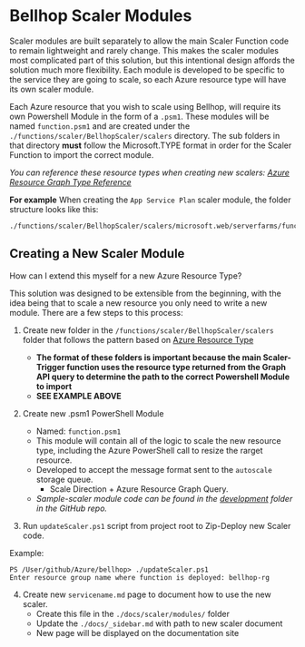 # Bellhop Scaler Modules

Scaler modules are built separately to allow the main Scaler Function code to remain lightweight and rarely change. This makes the scaler modules most complicated part of this solution, but this intentional design affords the solution much more flexibility. Each module is developed to be specific to the service they are going to scale, so each Azure resource type will have its own scaler module.

Each Azure resource that you wish to scale using Bellhop, will require its own Powershell Module in the form of a `.psm1`. These modules will be named `function.psm1` and are created under the `./functions/scaler/BellhopScaler/scalers` directory. The sub folders in that directory **must** follow the Microsoft.TYPE format in order for the Scaler Function to import the correct module. 

_You can reference these resource types when creating new scalers: [Azure Resource Graph Type Reference](https://docs.microsoft.com/en-us/azure/governance/resource-graph/reference/supported-tables-resources)_

**For example**
When creating the `App Service Plan` scaler module, the folder structure looks like this:
```
./functions/scaler/BellhopScaler/scalers/microsoft.web/serverfarms/function.psm1
```


## Creating a New Scaler Module
How can I extend this myself for a new Azure Resource Type?

This solution was designed to be extensible from the beginning, with the idea being that to scale a new resource you only need to write a new module. There are a few steps to this process:

1) Create new folder in the `/functions/scaler/BellhopScaler/scalers` folder that follows the pattern based on [Azure Resource Type](https://docs.microsoft.com/en-us/azure/governance/resource-graph/reference/supported-tables-resources)
    - **The format of these folders is important because the main Scaler-Trigger function uses the resource type returned from the Graph API query to determine the path to the correct Powershell Module to import**
    - **SEE EXAMPLE ABOVE**

2) Create new .psm1 PowerShell Module
    - Named: `function.psm1`
    - This module will contain all of the logic to scale the new resource type, including the Azure PowerShell call to resize the rarget resource.
    - Developed to accept the message format sent to the `autoscale` storage queue.
        - Scale Direction + Azure Resource Graph Query.
    - _Sample-scaler module code can be found in the [development](./development/sample-scaler/) folder in the GitHub repo._

3) Run `updateScaler.ps1` script from project root to Zip-Deploy new Scaler code.

Example:
```
PS /User/github/Azure/bellhop> ./updateScaler.ps1
Enter resource group name where function is deployed: bellhop-rg 
```

4) Create new `servicename.md` page to document how to use the new scaler.
    - Create this file in the `./docs/scaler/modules/` folder
    - Update the `./docs/_sidebar.md` with path to new scaler document
    - New page will be displayed on the documentation site
